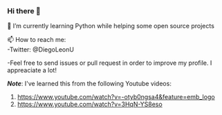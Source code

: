 ### Hi there 👋

🌱 I’m currently learning Python while helping some open source projects <br>

📫 How to reach me: <br>
-Twitter: @DiegoLeonU <br>

-Feel free to send issues or pull request in order to improve my profile. I appreaciate a lot! <br>

***Note***: I've learned this from the following Youtube videos:<br>
1. https://www.youtube.com/watch?v=-otyb0ngsa4&feature=emb_logo
2. https://www.youtube.com/watch?v=3HqN-YS8eso

<!--
**diegotco/Diegotco** is a ✨ _special_ ✨ repository because its `README.md` (this file) appears on your GitHub profile.

Here are some ideas to get you started:

- 🔭 I’m currently working on ...
- 🌱 I’m currently learning ...
- 👯 I’m looking to collaborate on ...
- 🤔 I’m looking for help with ...
- 📫 How to reach me: 
- 💬 Ask me about ...

- 😄 Pronouns: ...
- ⚡ Fun fact: ...
-->
